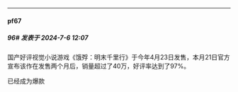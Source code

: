 ﻿
*****

####  pf67  
##### 96#       发表于 2024-7-6 12:07

国产好评视觉小说游戏《饿殍：明末千里行》于今年4月23日发售，本月21日官方宣布该作在发售两个月后，销量超过了40万，好评率达到了97%。

已经成为爆款

